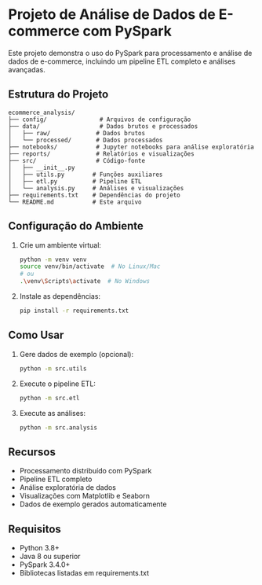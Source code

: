 # Projeto de Análise de Dados de E-commerce com PySpark

Este projeto demonstra o uso do PySpark para processamento e análise de dados de e-commerce, incluindo um pipeline ETL completo e análises avançadas.

## Estrutura do Projeto

```
ecommerce_analysis/
├── config/               # Arquivos de configuração
├── data/                 # Dados brutos e processados
│   ├── raw/             # Dados brutos
│   └── processed/       # Dados processados
├── notebooks/           # Jupyter notebooks para análise exploratória
├── reports/             # Relatórios e visualizações
├── src/                 # Código-fonte
│   ├── __init__.py
│   ├── utils.py        # Funções auxiliares
│   ├── etl.py          # Pipeline ETL
│   └── analysis.py     # Análises e visualizações
├── requirements.txt    # Dependências do projeto
└── README.md           # Este arquivo
```

## Configuração do Ambiente

1. Crie um ambiente virtual:
   ```bash
   python -m venv venv
   source venv/bin/activate  # No Linux/Mac
   # ou
   .\venv\Scripts\activate  # No Windows
   ```

2. Instale as dependências:
   ```bash
   pip install -r requirements.txt
   ```

## Como Usar

1. Gere dados de exemplo (opcional):
   ```bash
   python -m src.utils
   ```

2. Execute o pipeline ETL:
   ```bash
   python -m src.etl
   ```

3. Execute as análises:
   ```bash
   python -m src.analysis
   ```

## Recursos

- Processamento distribuído com PySpark
- Pipeline ETL completo
- Análise exploratória de dados
- Visualizações com Matplotlib e Seaborn
- Dados de exemplo gerados automaticamente

## Requisitos

- Python 3.8+
- Java 8 ou superior
- PySpark 3.4.0+
- Bibliotecas listadas em requirements.txt